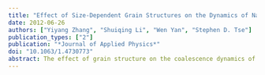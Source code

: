 ```yaml
---
title: "Effect of Size-Dependent Grain Structures on the Dynamics of Nanoparticle Coalescence"
date: 2012-06-26
authors: ["Yiyang Zhang", "Shuiqing Li", "Wen Yan", "Stephen D. Tse"]
publication_types: ["2"]
publication: "*Journal of Applied Physics*"
doi: "10.1063/1.4730773"
abstract: The effect of grain structure on the coalescence dynamics of anatase TiO2 nanoparticles at different temperatures is investigated using classical molecular dynamics (MD) simulation. Examination of local-lattice-orientation distributions reveals that the grain morphology of particles is highly dependent on size. For a single anatase nanoparticle below the melting temperature, an amorphous-to-crystalline transition occurs for diameters ranging from 2 to 2.5-nm as temperature increases. Below the transition diameter (for a given temperature), the entire nanoparticle is amorphous. Above the transition diameter, the nanoparticle consists of a crystalline core and an amorphous shell (4\u20136-\u00c5). Considering that such grain-structure characteristics may lead to different dynamic behaviors, the coalescence between pairs of 2nm - 2nm, 3nm - 3nm, and 2nm - 3nm nanoparticles is investigated. For 2nm - 3nm nanoparticle coalescence, the process is independent of initial temperature and is seemingly viscosity-controlled with a dynamic temperature rise due to energy transfer from surface to internal kinetic (thermal). For 3nm - 3nm nanoparticle coalescence, the process is sensitive to initial temperature. Above the melting temperature, the dynamics are similar to the 2nm - 2nm amorphous case. Just below the melting point, coalescence consists of melting of the crystalline cores with subsequent large increase in temperature due to recrystallization. For 2nm - 3nm nanoparticle coalescence, recrystallization of the 2nm particle significantly increases the total temperature compared to the 2nm - 2nm case.
---
```

